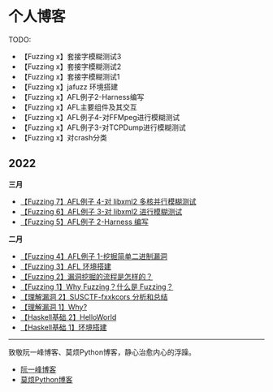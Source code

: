 # 个人博客

TODO:
- 【Fuzzing x】套接字模糊测试3
- 【Fuzzing x】套接字模糊测试2
- 【Fuzzing x】套接字模糊测试1
- 【Fuzzing x】jafuzz 环境搭建
- 【Fuzzing x】AFL例子2-Harness编写
- 【Fuzzing x】AFL主要组件及其交互
- 【Fuzzing x】AFL例子4-对FFMpeg进行模糊测试
- 【Fuzzing x】AFL例子3-对TCPDump进行模糊测试
- 【Fuzzing x】对crash分类


## 2022

**三月**
- [【Fuzzing 7】AFL例子 4-对 libxml2 多核并行模糊测试](./docs/page-11.md)
- [【Fuzzing 6】AFL例子 3-对 libxml2 进行模糊测试](./docs/page-10.md)
- [【Fuzzing 5】AFL例子 2-Harness 编写](./docs/page-9.md)

**二月**

- [【Fuzzing 4】AFL例子 1-挖掘简单二进制漏洞](./docs/page-7.md)
- [【Fuzzing 3】AFL 环境搭建](./docs/page-5.md)
- [【Fuzzing 2】漏洞挖掘的流程是怎样的？](./docs/page-4.md)
- [【Fuzzing 1】Why Fuzzing？什么是 Fuzzing？](./docs/page-3.md)
- [【理解漏洞 2】SUSCTF-fxxkcors 分析和总结](./docs/page-8.md)
- [【理解漏洞 1】Why?](./docs/page-6.md)
- [【Haskell基础 2】HelloWorld](./docs/page-2.md)
- [【Haskell基础 1】环境搭建](./docs/page-1.md)

---

致敬阮一峰博客、莫烦Python博客，静心治愈内心的浮躁。
- [阮一峰博客](https://www.ruanyifeng.com/)
- [莫烦Python博客](https://www.youtube.com/c/%E5%91%A8%E8%8E%AB%E7%83%A6/videos)